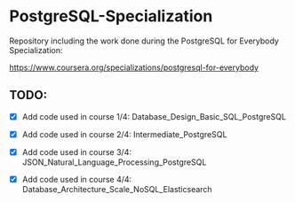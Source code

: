 # PostgreSQL-Specialization
Repository including the work done during the PostgreSQL for Everybody Specialization: 

https://www.coursera.org/specializations/postgresql-for-everybody
                                                                          
## TODO:

- [x] Add code used in course 1/4: Database_Design_Basic_SQL_PostgreSQL

- [x] Add code used in course 2/4: Intermediate_PostgreSQL

- [x] Add code used in course 3/4: JSON_Natural_Language_Processing_PostgreSQL

- [x] Add code used in course 4/4: Database_Architecture_Scale_NoSQL_Elasticsearch

